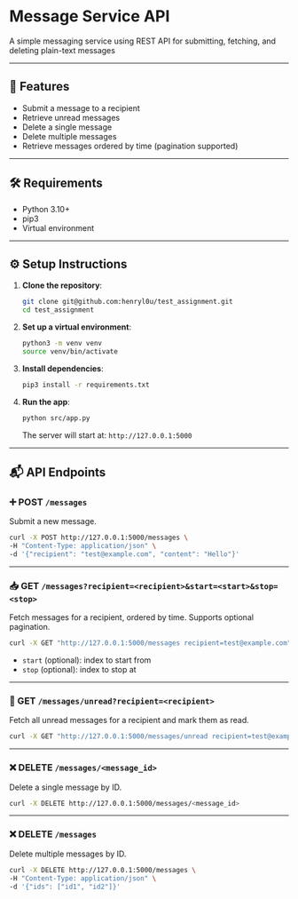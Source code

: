 # Message Service API

A simple messaging service using REST API for submitting, fetching, and deleting plain-text messages

---

## 🚀 Features

- Submit a message to a recipient
- Retrieve unread messages
- Delete a single message
- Delete multiple messages
- Retrieve messages ordered by time (pagination supported)

---

## 🛠️ Requirements

- Python 3.10+
- pip3
- Virtual environment

---

## ⚙️ Setup Instructions

1. **Clone the repository**:

   ```bash
   git clone git@github.com:henryl0u/test_assignment.git
   cd test_assignment
   ```

2. **Set up a virtual environment**:

   ```bash
   python3 -m venv venv
   source venv/bin/activate
   ```

3. **Install dependencies**:

   ```bash
   pip3 install -r requirements.txt
   ```

4. **Run the app**:

   ```bash
   python src/app.py
   ```

   The server will start at: `http://127.0.0.1:5000`

---

## 📬 API Endpoints

### ➕ POST `/messages`

Submit a new message.

```bash
curl -X POST http://127.0.0.1:5000/messages \
-H "Content-Type: application/json" \
-d '{"recipient": "test@example.com", "content": "Hello"}'
```

---

### 📥 GET `/messages?recipient=<recipient>&start=<start>&stop=<stop>`

Fetch messages for a recipient, ordered by time. Supports optional pagination.

```bash
curl -X GET "http://127.0.0.1:5000/messages recipient=test@example.com"
```

- `start` (optional): index to start from
- `stop` (optional): index to stop at

---

### 📩 GET `/messages/unread?recipient=<recipient>`

Fetch all unread messages for a recipient and mark them as read.

```bash
curl -X GET "http://127.0.0.1:5000/messages/unread recipient=test@example.com"
```

---

### ❌ DELETE `/messages/<message_id>`

Delete a single message by ID.

```bash
curl -X DELETE http://127.0.0.1:5000/messages/<message_id>
```

---

### ❌ DELETE `/messages`

Delete multiple messages by ID.

```bash
curl -X DELETE http://127.0.0.1:5000/messages \
-H "Content-Type: application/json" \
-d '{"ids": ["id1", "id2"]}'
```
